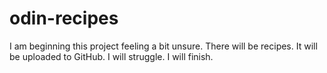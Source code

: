# odin-recipes
I am beginning this project feeling a bit unsure. There will be recipes. It will be uploaded to GitHub. I will struggle. I will finish. 